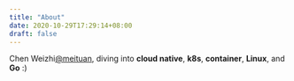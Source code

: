 ```yaml
---
title: "About"
date: 2020-10-29T17:29:14+08:00
draft: false
---
```


Chen Weizhi[@meituan](https://about.meituan.com/en), diving into **cloud native**, **k8s**, **container**, **Linux**, and **Go** :)
